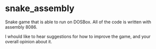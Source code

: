 # snake_assembly
Snake game that is able to run on DOSBox. All of the code is written with assembly 8086.

I whould like to hear suggestions for how to improve the game, and your overall opinion about it.
